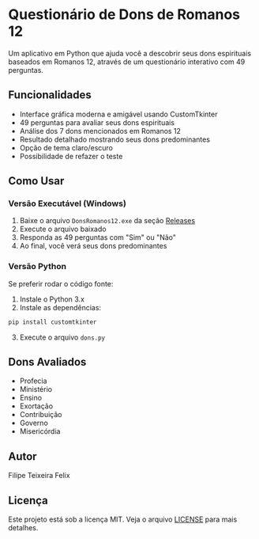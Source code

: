 # Questionário de Dons de Romanos 12

Um aplicativo em Python que ajuda você a descobrir seus dons espirituais baseados em Romanos 12, através de um questionário interativo com 49 perguntas.

## Funcionalidades

- Interface gráfica moderna e amigável usando CustomTkinter
- 49 perguntas para avaliar seus dons espirituais
- Análise dos 7 dons mencionados em Romanos 12
- Resultado detalhado mostrando seus dons predominantes
- Opção de tema claro/escuro
- Possibilidade de refazer o teste

## Como Usar

### Versão Executável (Windows)
1. Baixe o arquivo `DonsRomanos12.exe` da seção [Releases](../../releases)
2. Execute o arquivo baixado
3. Responda as 49 perguntas com "Sim" ou "Não"
4. Ao final, você verá seus dons predominantes

### Versão Python
Se preferir rodar o código fonte:

1. Instale o Python 3.x
2. Instale as dependências:
```bash
pip install customtkinter
```
3. Execute o arquivo `dons.py`

## Dons Avaliados

- Profecia
- Ministério
- Ensino
- Exortação
- Contribuição
- Governo
- Misericórdia

## Autor

Filipe Teixeira Felix

## Licença

Este projeto está sob a licença MIT. Veja o arquivo [LICENSE](LICENSE) para mais detalhes.
